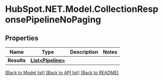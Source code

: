 # HubSpot.NET.Model.CollectionResponsePipelineNoPaging

## Properties

Name | Type | Description | Notes
------------ | ------------- | ------------- | -------------
**Results** | [**List&lt;Pipeline&gt;**](Pipeline.md) |  | 

[[Back to Model list]](../README.md#documentation-for-models) [[Back to API list]](../README.md#documentation-for-api-endpoints) [[Back to README]](../README.md)

